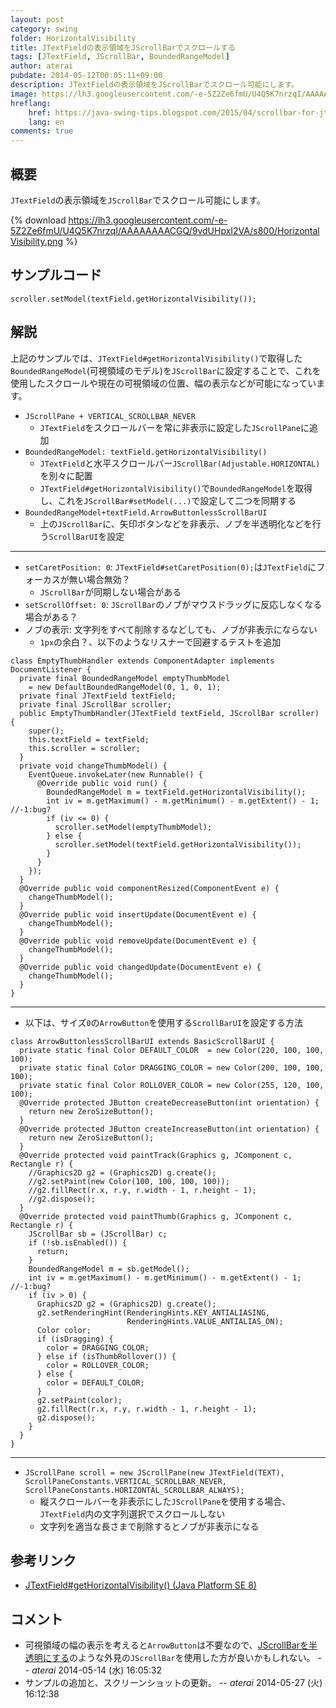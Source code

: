 ```yaml
---
layout: post
category: swing
folder: HorizontalVisibility
title: JTextFieldの表示領域をJScrollBarでスクロールする
tags: [JTextField, JScrollBar, BoundedRangeModel]
author: aterai
pubdate: 2014-05-12T00:05:11+09:00
description: JTextFieldの表示領域をJScrollBarでスクロール可能にします。
image: https://lh3.googleusercontent.com/-e-5Z2Ze6fmU/U4Q5K7nrzqI/AAAAAAAACGQ/9vdUHpxI2VA/s800/HorizontalVisibility.png
hreflang:
    href: https://java-swing-tips.blogspot.com/2015/04/scrollbar-for-jtextfield.html
    lang: en
comments: true
---
```

## 概要
`JTextField`の表示領域を`JScrollBar`でスクロール可能にします。

{% download https://lh3.googleusercontent.com/-e-5Z2Ze6fmU/U4Q5K7nrzqI/AAAAAAAACGQ/9vdUHpxI2VA/s800/HorizontalVisibility.png %}

## サンプルコード
<pre class="prettyprint"><code>scroller.setModel(textField.getHorizontalVisibility());
</code></pre>

## 解説
上記のサンプルでは、`JTextField#getHorizontalVisibility()`で取得した`BoundedRangeModel`(可視領域のモデル)を`JScrollBar`に設定することで、これを使用したスクロールや現在の可視領域の位置、幅の表示などが可能になっています。

- `JScrollPane + VERTICAL_SCROLLBAR_NEVER`
    - `JTextField`をスクロールバーを常に非表示に設定した`JScrollPane`に追加
- `BoundedRangeModel: textField.getHorizontalVisibility()`
    - `JTextField`と水平スクロールバー`JScrollBar(Adjustable.HORIZONTAL)`を別々に配置
    - `JTextField#getHorizontalVisibility()`で`BoundedRangeModel`を取得し、これを`JScrollBar#setModel(...)`で設定して二つを同期する
- `BoundedRangeModel+textField.ArrowButtonlessScrollBarUI`
    - 上の`JScrollBar`に、矢印ボタンなどを非表示、ノブを半透明化などを行う`ScrollBarUI`を設定

<!-- dummy comment line for breaking list -->

- - - -
- `setCaretPosition: 0`: `JTextField#setCaretPosition(0);`は`JTextField`にフォーカスが無い場合無効？
    - `JScrollBar`が同期しない場合がある
- `setScrollOffset: 0`: `JScrollBar`のノブがマウスドラッグに反応しなくなる場合がある？
- ノブの表示: 文字列をすべて削除するなどしても、ノブが非表示にならない
    - `1px`の余白？、以下のようなリスナーで回避するテストを追加

<!-- dummy comment line for breaking list -->

<pre class="prettyprint"><code>class EmptyThumbHandler extends ComponentAdapter implements DocumentListener {
  private final BoundedRangeModel emptyThumbModel
    = new DefaultBoundedRangeModel(0, 1, 0, 1);
  private final JTextField textField;
  private final JScrollBar scroller;
  public EmptyThumbHandler(JTextField textField, JScrollBar scroller) {
    super();
    this.textField = textField;
    this.scroller = scroller;
  }
  private void changeThumbModel() {
    EventQueue.invokeLater(new Runnable() {
      @Override public void run() {
        BoundedRangeModel m = textField.getHorizontalVisibility();
        int iv = m.getMaximum() - m.getMinimum() - m.getExtent() - 1; //-1:bug?
        if (iv &lt;= 0) {
          scroller.setModel(emptyThumbModel);
        } else {
          scroller.setModel(textField.getHorizontalVisibility());
        }
      }
    });
  }
  @Override public void componentResized(ComponentEvent e) {
    changeThumbModel();
  }
  @Override public void insertUpdate(DocumentEvent e) {
    changeThumbModel();
  }
  @Override public void removeUpdate(DocumentEvent e) {
    changeThumbModel();
  }
  @Override public void changedUpdate(DocumentEvent e) {
    changeThumbModel();
  }
}
</code></pre>

- - - -
- 以下は、サイズ`0`の`ArrowButton`を使用する`ScrollBarUI`を設定する方法

<!-- dummy comment line for breaking list -->

<pre class="prettyprint"><code>class ArrowButtonlessScrollBarUI extends BasicScrollBarUI {
  private static final Color DEFAULT_COLOR  = new Color(220, 100, 100, 100);
  private static final Color DRAGGING_COLOR = new Color(200, 100, 100, 100);
  private static final Color ROLLOVER_COLOR = new Color(255, 120, 100, 100);
  @Override protected JButton createDecreaseButton(int orientation) {
    return new ZeroSizeButton();
  }
  @Override protected JButton createIncreaseButton(int orientation) {
    return new ZeroSizeButton();
  }
  @Override protected void paintTrack(Graphics g, JComponent c, Rectangle r) {
    //Graphics2D g2 = (Graphics2D) g.create();
    //g2.setPaint(new Color(100, 100, 100, 100));
    //g2.fillRect(r.x, r.y, r.width - 1, r.height - 1);
    //g2.dispose();
  }
  @Override protected void paintThumb(Graphics g, JComponent c, Rectangle r) {
    JScrollBar sb = (JScrollBar) c;
    if (!sb.isEnabled()) {
      return;
    }
    BoundedRangeModel m = sb.getModel();
    int iv = m.getMaximum() - m.getMinimum() - m.getExtent() - 1; //-1:bug?
    if (iv &gt; 0) {
      Graphics2D g2 = (Graphics2D) g.create();
      g2.setRenderingHint(RenderingHints.KEY_ANTIALIASING,
                          RenderingHints.VALUE_ANTIALIAS_ON);
      Color color;
      if (isDragging) {
        color = DRAGGING_COLOR;
      } else if (isThumbRollover()) {
        color = ROLLOVER_COLOR;
      } else {
        color = DEFAULT_COLOR;
      }
      g2.setPaint(color);
      g2.fillRect(r.x, r.y, r.width - 1, r.height - 1);
      g2.dispose();
    }
  }
}
</code></pre>

- - - -
- `JScrollPane scroll = new JScrollPane(new JTextField(TEXT), ScrollPaneConstants.VERTICAL_SCROLLBAR_NEVER, ScrollPaneConstants.HORIZONTAL_SCROLLBAR_ALWAYS);`
    - 縦スクロールバーを非表示にした`JScrollPane`を使用する場合、`JTextField`内の文字列選択でスクロールしない
    - 文字列を適当な長さまで削除するとノブが非表示になる

<!-- dummy comment line for breaking list -->

## 参考リンク
- [JTextField#getHorizontalVisibility() (Java Platform SE 8)](https://docs.oracle.com/javase/jp/8/docs/api/javax/swing/JTextField.html#getHorizontalVisibility--)

<!-- dummy comment line for breaking list -->

## コメント
- 可視領域の幅の表示を考えると`ArrowButton`は不要なので、[JScrollBarを半透明にする](https://ateraimemo.com/Swing/TranslucentScrollBar.html)のような外見の`JScrollBar`を使用した方が良いかもしれない。 -- *aterai* 2014-05-14 (水) 16:05:32
- サンプルの追加と、スクリーンショットの更新。 -- *aterai* 2014-05-27 (火) 16:12:38

<!-- dummy comment line for breaking list -->
